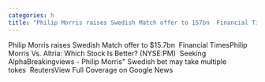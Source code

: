 ```yaml
---
categories: h
title: "Philip Morris raises Swedish Match offer to 157bn  Financial Times"
---
```

Philip Morris raises Swedish Match offer to $15.7bn&nbsp;&nbsp;Financial TimesPhilip Morris Vs. Altria: Which Stock Is Better? (NYSE:PM)&nbsp;&nbsp;Seeking AlphaBreakingviews - Philip Morris" Swedish bet may take multiple tokes&nbsp;&nbsp;ReutersView Full Coverage on Google News